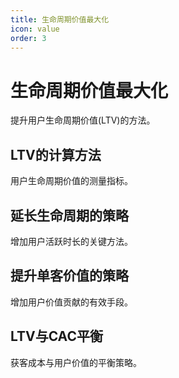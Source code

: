 ```yaml
---
title: 生命周期价值最大化
icon: value
order: 3
---
```


# 生命周期价值最大化

提升用户生命周期价值(LTV)的方法。

## LTV的计算方法

用户生命周期价值的测量指标。

## 延长生命周期的策略

增加用户活跃时长的关键方法。

## 提升单客价值的策略

增加用户价值贡献的有效手段。

## LTV与CAC平衡

获客成本与用户价值的平衡策略。

